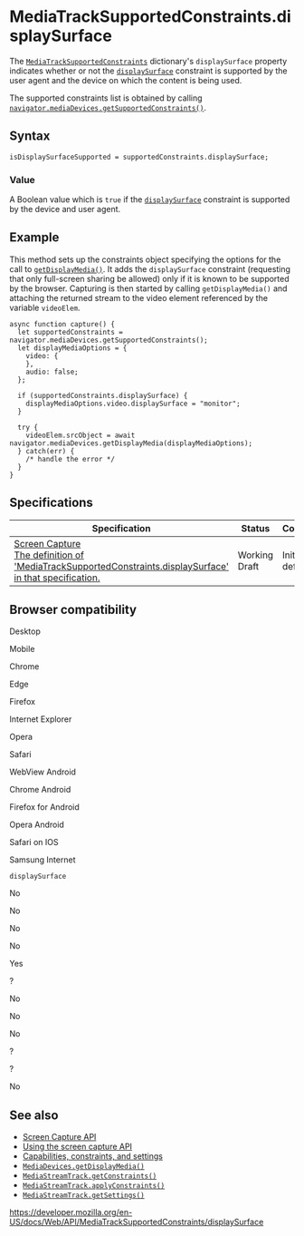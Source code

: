MediaTrackSupportedConstraints.displaySurface
=============================================

The [`MediaTrackSupportedConstraints`](../mediatracksupportedconstraints) dictionary's `displaySurface` property indicates whether or not the [`displaySurface`](../mediatrackconstraints/displaysurface) constraint is supported by the user agent and the device on which the content is being used.

The supported constraints list is obtained by calling [`navigator.mediaDevices.getSupportedConstraints()`](../mediadevices/getsupportedconstraints).

Syntax
------

    isDisplaySurfaceSupported = supportedConstraints.displaySurface;

### Value

A Boolean value which is `true` if the [`displaySurface`](../mediatrackconstraints/displaysurface) constraint is supported by the device and user agent.

Example
-------

This method sets up the constraints object specifying the options for the call to [`getDisplayMedia()`](../mediadevices/getdisplaymedia). It adds the `displaySurface` constraint (requesting that only full-screen sharing be allowed) only if it is known to be supported by the browser. Capturing is then started by calling `getDisplayMedia()` and attaching the returned stream to the video element referenced by the variable `videoElem`.

    async function capture() {
      let supportedConstraints = navigator.mediaDevices.getSupportedConstraints();
      let displayMediaOptions = {
        video: {
        },
        audio: false;
      };

      if (supportedConstraints.displaySurface) {
        displayMediaOptions.video.displaySurface = "monitor";
      }

      try {
        videoElem.srcObject = await navigator.mediaDevices.getDisplayMedia(displayMediaOptions);
      } catch(err) {
        /* handle the error */
      }
    }

Specifications
--------------

<table><thead><tr class="header"><th>Specification</th><th>Status</th><th>Comment</th></tr></thead><tbody><tr class="odd"><td><a href="https://w3c.github.io/mediacapture-screen-share/#dom-mediatracksupportedconstraints-displaysurface">Screen Capture<br />
<span class="small">The definition of 'MediaTrackSupportedConstraints.displaySurface' in that specification.</span></a></td><td><span class="spec-wd">Working Draft</span></td><td>Initial definition</td></tr></tbody></table>

Browser compatibility
---------------------

Desktop

Mobile

Chrome

Edge

Firefox

Internet Explorer

Opera

Safari

WebView Android

Chrome Android

Firefox for Android

Opera Android

Safari on IOS

Samsung Internet

`displaySurface`

No

No

No

No

Yes

?

No

No

No

?

?

No

See also
--------

-   [Screen Capture API](../screen_capture_api)
-   [Using the screen capture API](../screen_capture_api/using_screen_capture)
-   [Capabilities, constraints, and settings](../media_streams_api/constraints)
-   [`MediaDevices.getDisplayMedia()`](../mediadevices/getdisplaymedia)
-   [`MediaStreamTrack.getConstraints()`](../mediastreamtrack/getconstraints)
-   [`MediaStreamTrack.applyConstraints()`](../mediastreamtrack/applyconstraints)
-   [`MediaStreamTrack.getSettings()`](../mediastreamtrack/getsettings)

<a href="https://developer.mozilla.org/en-US/docs/Web/API/MediaTrackSupportedConstraints/displaySurface" class="_attribution-link">https://developer.mozilla.org/en-US/docs/Web/API/MediaTrackSupportedConstraints/displaySurface</a>
